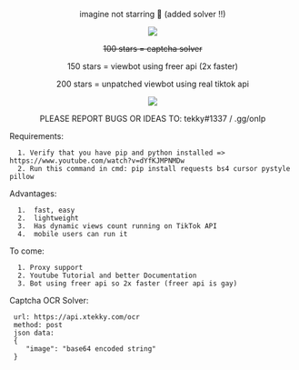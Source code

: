 <p align="center">
imagine not starring 😤 (added solver !!)
</p>

<p align="center"> 
<img src="https://user-images.githubusercontent.com/98614666/178341592-5afc7a3c-8f7f-4ae3-9ab1-93a7b5227d1e.png"></img>
</p>

<p align="center">
<del>100 stars = captcha solver</del>
</p><p align="center">
150 stars = viewbot using freer api (2x faster)
</p><p align="center">
200 stars = unpatched viewbot using real tiktok api
</p>


<!--

<p align="center"> 
<img src="https://global.tiktokworld21.com/images/TT_Logo.png"></img>
</p>

-->

<p align="center"> 
<img src="https://cdn.discordapp.com/attachments/956638415837876284/994399532001530007/unknown.png?size=4096?size=4096"></img>
</p>
<p align="center">
  PLEASE REPORT BUGS OR IDEAS TO: tekky#1337 / .gg/onlp
</p>

Requirements:
```
  1. Verify that you have pip and python installed => https://www.youtube.com/watch?v=dYfKJMPNMDw
  2. Run this command in cmd: pip install requests bs4 cursor pystyle pillow
```

Advantages:
```
  1.  fast, easy
  2.  lightweight
  3.  Has dynamic views count running on TikTok API
  4.  mobile users can run it
```
To come:
```
  1. Proxy support
  2. Youtube Tutorial and better Documentation
  3. Bot using freer api so 2x faster (freer api is gay)
```
Captcha OCR Solver:
```
 url: https://api.xtekky.com/ocr
 method: post
 json data: 
 {
    "image": "base64 encoded string"
 }
```
